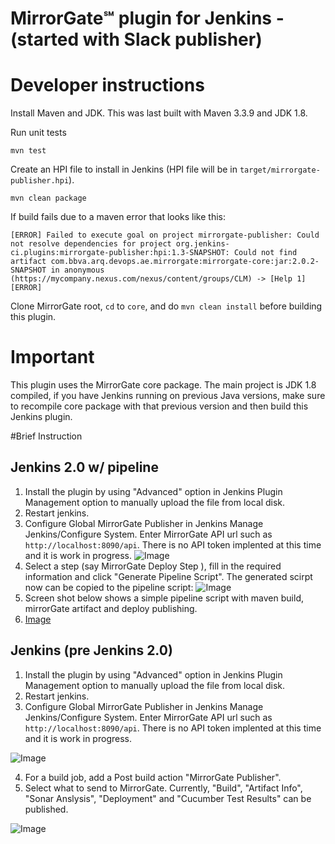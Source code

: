 # MirrorGate℠ plugin for Jenkins - (started with Slack publisher)

# Developer instructions

Install Maven and JDK.  This was last built with Maven 3.3.9 and JDK 1.8. 

Run unit tests

    mvn test

Create an HPI file to install in Jenkins (HPI file will be in `target/mirrorgate-publisher.hpi`).

    mvn clean package 

If build fails due to a maven error that looks like this:

`[ERROR] Failed to execute goal on project mirrorgate-publisher: Could not resolve dependencies for project org.jenkins-ci.plugins:mirrorgate-publisher:hpi:1.3-SNAPSHOT: Could not find artifact com.bbva.arq.devops.ae.mirrorgate:mirrorgate-core:jar:2.0.2-SNAPSHOT in anonymous (https://mycompany.nexus.com/nexus/content/groups/CLM) -> [Help 1][ERROR]`

Clone MirrorGate root, `cd` to `core`, and do `mvn clean install` before building this plugin.


# Important
This plugin uses the MirrorGate core package. The main project is JDK 1.8 compiled, if you have Jenkins running on previous Java versions, make sure to recompile core package with that previous version and then build this Jenkins plugin.

#Brief Instruction
## Jenkins 2.0 w/ pipeline 
1. Install the plugin by using "Advanced" option in Jenkins Plugin Management option to manually upload the file from local disk.
2. Restart jenkins.
3. Configure Global MirrorGate Publisher in Jenkins Manage Jenkins/Configure System. Enter MirrorGate API url such as `http://localhost:8090/api`. There is no API token implented at this time and it is work in progress.
![Image](../media/images/jenkins-global.png)
4. Select a step (say MirrorGate Deploy Step ), fill in the required information and click "Generate Pipeline Script". The generated scirpt now can be copied to the pipeline script:
![Image](../media/images/jenkins2.0-mirrorGate-deploy-step.png)
6. Screen shot below shows a simple pipeline script with maven build, mirrorGate artifact and deploy publishing.
5. [Image](../media/images/jenkins2.0-pipeline-deploy-publish.png)

## Jenkins (pre Jenkins 2.0) 

1. Install the plugin by using "Advanced" option in Jenkins Plugin Management option to manually upload the file from local disk.
2. Restart jenkins.
3. Configure Global MirrorGate Publisher in Jenkins Manage Jenkins/Configure System. Enter MirrorGate API url such as `http://localhost:8090/api`. There is no API token implented at this time and it is work in progress.

![Image](../media/images/jenkins-global.png)

4. For a build job, add a Post build action "MirrorGate Publisher". 
5. Select what to send to MirrorGate. Currently, "Build", "Artifact Info", "Sonar Anslysis", "Deployment" and "Cucumber Test Results" can be published. 

![Image](../media/images/jenkins-job-config.png)

